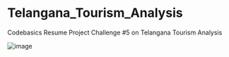 # Telangana_Tourism_Analysis
Codebasics Resume Project Challenge #5 on Telangana Tourism Analysis

![image](https://user-images.githubusercontent.com/123622774/236909676-a84583dc-83ec-4980-b594-bda7851bcecd.png)

